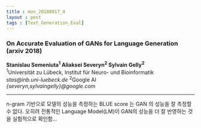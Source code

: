 ```yaml
---
title : mon_20180917_4
layout : post
tags : [Text_Generation_Eval]
---
```


<h3>On Accurate Evaluation of GANs for Language Generation (arxiv 2018)</h3>


<p>
<b>Stanislau Semeniuta<sup>1</sup> Aliaksei Severyn<sup>2</sup> Sylvain Gelly<sup>2</sup></b><br/>
<sup>1</sup>Universität zu Lübeck, Institut für Neuro- und Bioinformatik <br/>
<em>stas@inb.uni-luebeck.de </em>
<sup>2</sup>Google AI <br/>
<em>{severyn,sylvaingelly}@google.com </em></p>

<hr />
<p>
 n-gram 기반으로 모델의 성능을 측정하는 BLUE score 는 GAN 의 성능을 잘 측정할 수 없다. 오히려 전통적인 Language Model(LM)이 GAN의 성능을 더 잘 반영하는 것을 실험적으로 확인함...
</p>